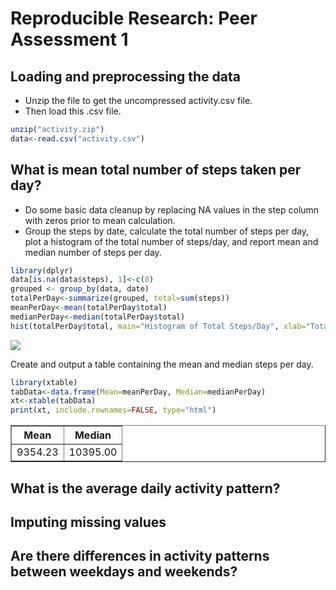 # Reproducible Research: Peer Assessment 1


## Loading and preprocessing the data
* Unzip the file to get the uncompressed activity.csv file.
* Then load this .csv file.


```r
unzip("activity.zip")
data<-read.csv("activity.csv")
```

## What is mean total number of steps taken per day?
* Do some basic data cleanup by replacing NA values in the step column with zeros prior to mean calculation. 
* Group the steps by date, calculate the total number of steps per day, plot a histogram of the total number
of steps/day, and report mean and median number of steps per day.


```r
library(dplyr)
data[is.na(data$steps), 1]<-c(0)
grouped <- group_by(data, date)
totalPerDay<-summarize(grouped, total=sum(steps))
meanPerDay<-mean(totalPerDay$total)
medianPerDay<-median(totalPerDay$total)
hist(totalPerDay$total, main="Histogram of Total Steps/Day", xlab="Total Steps/Day", ylim=c(0,30))
```

![](PA1_template_files/figure-html/unnamed-chunk-2-1.png) 
  
Create and output a table containing the mean and median steps per day.

```r
library(xtable)
tabData<-data.frame(Mean=meanPerDay, Median=medianPerDay)
xt<-xtable(tabData)
print(xt, include.rownames=FALSE, type="html")
```

<!-- html table generated in R 3.0.2 by xtable 1.7-4 package -->
<!-- Fri Sep 09 16:03:20 2016 -->
<table border=1>
<tr> <th> Mean </th> <th> Median </th>  </tr>
  <tr> <td align="right"> 9354.23 </td> <td align="right"> 10395.00 </td> </tr>
   </table>


## What is the average daily activity pattern?



## Imputing missing values



## Are there differences in activity patterns between weekdays and weekends?
